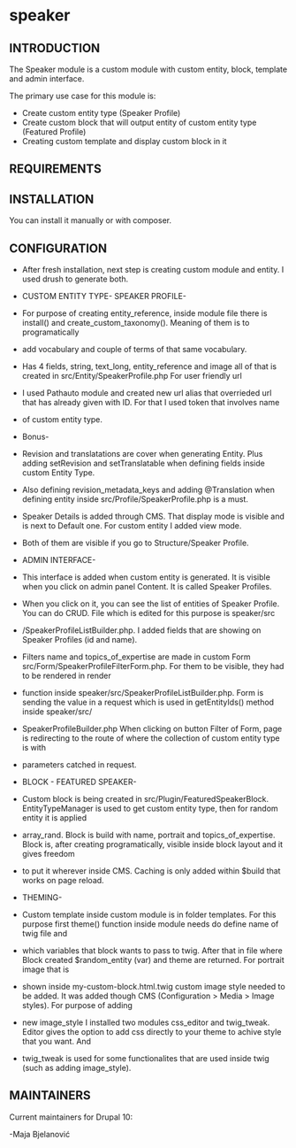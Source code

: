 # speaker
## INTRODUCTION

The Speaker module is a custom module with custom entity, block, template and admin interface.

The primary use case for this module is:

- Create custom entity type (Speaker Profile)
- Create custom block that will output entity of custom entity type (Featured Profile)
- Creating custom template and display custom block in it

## REQUIREMENTS


## INSTALLATION
You can install it manually or with composer.

## CONFIGURATION
- After fresh installation, next step is creating custom module and entity. I used drush to generate both.
  
- CUSTOM ENTITY TYPE- SPEAKER PROFILE-
- For purpose of creating entity_reference, inside module file there is install() and create_custom_taxonomy(). Meaning of them is to programatically
- add vocabulary and couple of terms of that same vocabulary.
- Has 4 fields, string, text_long, entity_reference and image all of that is created in src/Entity/SpeakerProfile.php For user friendly url
- I used Pathauto module and created new url alias that overrieded url that has already given with ID. For that I used token that involves name
- of custom entity type.
- Bonus-
- Revision and translatations are cover when generating Entity. Plus adding setRevision and setTranslatable when defining fields inside custom Entity Type.
- Also defining revision_metadata_keys and adding @Translation when defining entity inside src/Profile/SpeakerProfile.php is a must.
- Speaker Details is added through CMS. That display mode is visible and is next to Default one. For custom entity I added view mode.
- Both of them are visible if you go to Structure/Speaker Profile.
  
- ADMIN INTERFACE-
- This interface is added when custom entity is generated. It is visible when you click on admin panel Content. It is called Speaker Profiles.
- When you click on it, you can see the list of entities of Speaker Profile. You can do CRUD. File which is edited for this purpose is speaker/src
- /SpeakerProfileListBuilder.php. I added fields that are showing on Speaker Profiles (id and name).
- Filters name and topics_of_expertise are made in custom Form src/Form/SpeakerProfileFilterForm.php. For them to be visible, they had to be rendered in render
- function inside speaker/src/SpeakerProfileListBuilder.php. Form is sending the value in a request which is used in getEntityIds() method inside speaker/src/
- SpeakerProfileBuilder.php When clicking on button Filter of Form, page is redirecting to the route of where the collection of custom entity type is with
- parameters catched in request.

- BLOCK - FEATURED SPEAKER-
- Custom block is being created in src/Plugin/FeaturedSpeakerBlock. EntityTypeManager is used to get custom entity type, then for random entity it is applied
- array_rand. Block is build with name, portrait and topics_of_expertise. Block is, after creating programatically, visible inside block layout and it gives freedom
- to put it wherever inside CMS. Caching is only added within $build that works on page reload.

- THEMING-
- Custom template inside custom module is in folder templates. For this purpose first theme() function inside module needs do define name of twig file and
- which variables that block wants to pass to twig. After that in file where Block created $random_entity (var) and theme are returned. For portrait image that is
- shown inside my-custom-block.html.twig custom image style needed to be added. It was added though CMS (Configuration > Media > Image styles). For purpose of adding
- new image_style I installed two modules css_editor and twig_tweak. Editor gives the option to add css directly to your theme to achive style that you want. And
- twig_tweak is used for some functionalites that are used inside twig (such as adding image_style).

## MAINTAINERS

Current maintainers for Drupal 10:

-Maja Bjelanović
